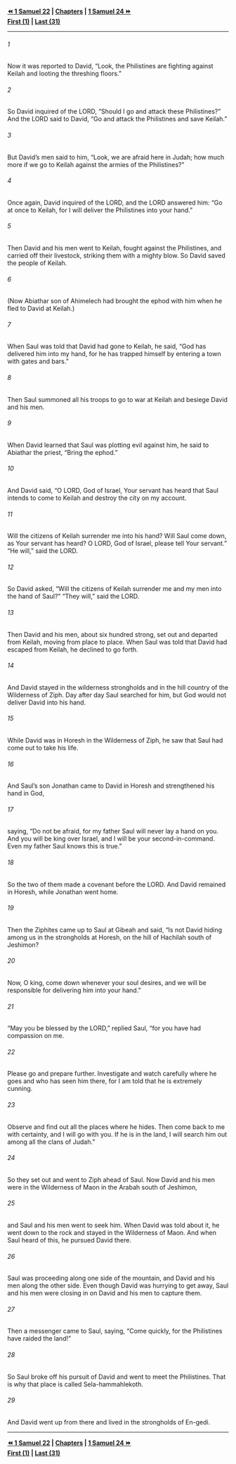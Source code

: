   
**[⏪ 1 Samuel 22](./1%20Samuel%2022.md) | [Chapters](./_index.md) | [1 Samuel 24 ⏩](./1%20Samuel%2024.md)**  
**[First (1)](./1%20Samuel%201.md) | [Last (31)](./1%20Samuel%2031.md)**  
  
---  
  
###### 1  
Now it was reported to David, “Look, the Philistines are fighting against Keilah and looting the threshing floors.”  
  
###### 2  
So David inquired of the LORD, “Should I go and attack these Philistines?” And the LORD said to David, “Go and attack the Philistines and save Keilah.”  
  
###### 3  
But David’s men said to him, “Look, we are afraid here in Judah; how much more if we go to Keilah against the armies of the Philistines?”  
  
###### 4  
Once again, David inquired of the LORD, and the LORD answered him: “Go at once to Keilah, for I will deliver the Philistines into your hand.”  
  
###### 5  
Then David and his men went to Keilah, fought against the Philistines, and carried off their livestock, striking them with a mighty blow. So David saved the people of Keilah.  
  
###### 6  
(Now Abiathar son of Ahimelech had brought the ephod with him when he fled to David at Keilah.)  
  
###### 7  
When Saul was told that David had gone to Keilah, he said, “God has delivered him into my hand, for he has trapped himself by entering a town with gates and bars.”  
  
###### 8  
Then Saul summoned all his troops to go to war at Keilah and besiege David and his men.  
  
###### 9  
When David learned that Saul was plotting evil against him, he said to Abiathar the priest, “Bring the ephod.”  
  
###### 10  
And David said, “O LORD, God of Israel, Your servant has heard that Saul intends to come to Keilah and destroy the city on my account.  
  
###### 11  
Will the citizens of Keilah surrender me into his hand? Will Saul come down, as Your servant has heard? O LORD, God of Israel, please tell Your servant.” “He will,” said the LORD.  
  
###### 12  
So David asked, “Will the citizens of Keilah surrender me and my men into the hand of Saul?” “They will,” said the LORD.  
  
###### 13  
Then David and his men, about six hundred strong, set out and departed from Keilah, moving from place to place. When Saul was told that David had escaped from Keilah, he declined to go forth.  
  
###### 14  
And David stayed in the wilderness strongholds and in the hill country of the Wilderness of Ziph. Day after day Saul searched for him, but God would not deliver David into his hand.  
  
###### 15  
While David was in Horesh in the Wilderness of Ziph, he saw that Saul had come out to take his life.  
  
###### 16  
And Saul’s son Jonathan came to David in Horesh and strengthened his hand in God,  
  
###### 17  
saying, “Do not be afraid, for my father Saul will never lay a hand on you. And you will be king over Israel, and I will be your second-in-command. Even my father Saul knows this is true.”  
  
###### 18  
So the two of them made a covenant before the LORD. And David remained in Horesh, while Jonathan went home.  
  
###### 19  
Then the Ziphites came up to Saul at Gibeah and said, “Is not David hiding among us in the strongholds at Horesh, on the hill of Hachilah south of Jeshimon?  
  
###### 20  
Now, O king, come down whenever your soul desires, and we will be responsible for delivering him into your hand.”  
  
###### 21  
“May you be blessed by the LORD,” replied Saul, “for you have had compassion on me.  
  
###### 22  
Please go and prepare further. Investigate and watch carefully where he goes and who has seen him there, for I am told that he is extremely cunning.  
  
###### 23  
Observe and find out all the places where he hides. Then come back to me with certainty, and I will go with you. If he is in the land, I will search him out among all the clans of Judah.”  
  
###### 24  
So they set out and went to Ziph ahead of Saul. Now David and his men were in the Wilderness of Maon in the Arabah south of Jeshimon,  
  
###### 25  
and Saul and his men went to seek him. When David was told about it, he went down to the rock and stayed in the Wilderness of Maon. And when Saul heard of this, he pursued David there.  
  
###### 26  
Saul was proceeding along one side of the mountain, and David and his men along the other side. Even though David was hurrying to get away, Saul and his men were closing in on David and his men to capture them.  
  
###### 27  
Then a messenger came to Saul, saying, “Come quickly, for the Philistines have raided the land!”  
  
###### 28  
So Saul broke off his pursuit of David and went to meet the Philistines. That is why that place is called Sela-hammahlekoth.  
  
###### 29  
And David went up from there and lived in the strongholds of En-gedi.  
  
  
---  
  
**[⏪ 1 Samuel 22](./1%20Samuel%2022.md) | [Chapters](./_index.md) | [1 Samuel 24 ⏩](./1%20Samuel%2024.md)**  
**[First (1)](./1%20Samuel%201.md) | [Last (31)](./1%20Samuel%2031.md)**  
  
